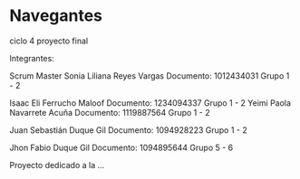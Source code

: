 # Navegantes
ciclo 4 proyecto final

Integrantes:

Scrum Master
Sonia Liliana Reyes Vargas
Documento: 1012434031
Grupo 1 - 2

Isaac Eli Ferrucho Maloof
Documento: 1234094337
Grupo 1 - 2
Yeimi Paola Navarrete Acuña
Documento: 1119887564
Grupo 1 - 2

Juan Sebastián Duque Gil
Documento:  1094928223
Grupo 1 - 2

Jhon Fabio Duque Gil
Documento: 1094895644
Grupo 5 - 6


Proyecto dedicado a la ...
